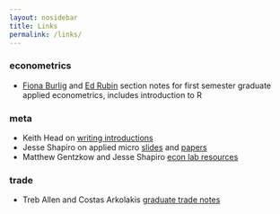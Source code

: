 ```yaml
---
layout: nosidebar
title: Links
permalink: /links/
---
```


### econometrics
- [Fiona Burlig](https://www.fionaburlig.com/teaching/are212) and [Ed Rubin](http://edrub.in/ARE212/) section notes for first semester graduate applied econometrics, includes introduction to R

### meta
- Keith Head on [writing introductions](http://blogs.ubc.ca/khead/research/research-advice/formula)
- Jesse Shapiro on applied micro [slides](https://www.brown.edu/Research/Shapiro/pdfs/applied_micro_slides.pdf) and [papers](http://www.brown.edu/Research/Shapiro/pdfs/foursteps.pdf)
- Matthew Gentzkow and Jesse Shapiro [econ lab resources](https://github.com/gslab-econ)

### trade
- Treb Allen and Costas Arkolakis [graduate trade notes](https://dl.dropbox.com/s/i8a3lp82vqb79ne/Allen%20and%20Arkolakis%20-%20Class%20Notes.pdf)



